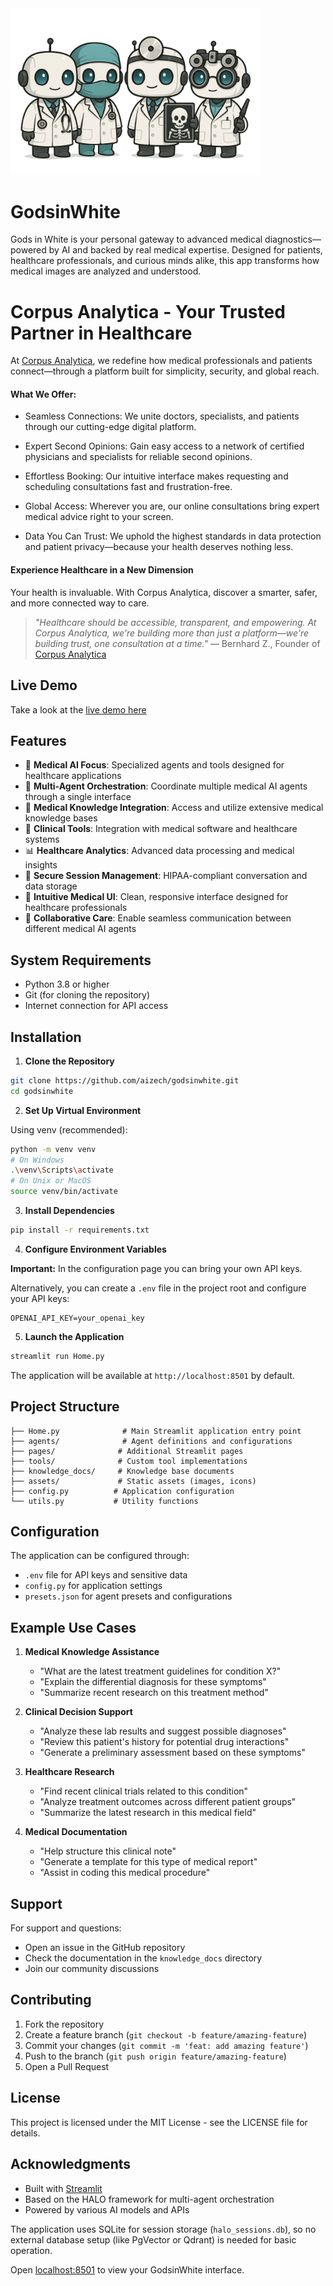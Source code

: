 <img src="assets/godsinwhite_team.png" alt="" width="400"/>

# GodsinWhite

Gods in White is your personal gateway to advanced medical diagnostics—powered by AI and backed by real medical expertise. Designed for patients, healthcare professionals, and curious minds alike, this app transforms how medical images are analyzed and understood.

# Corpus Analytica - Your Trusted Partner in Healthcare

At [Corpus Analytica](https://www.corpusanalytica.com), we redefine how medical professionals and patients connect—through a platform built for simplicity, security, and global reach.

#### What We Offer:
- Seamless Connections: We unite doctors, specialists, and patients through our cutting-edge digital platform.

- Expert Second Opinions: Gain easy access to a network of certified physicians and specialists for reliable second opinions.

- Effortless Booking: Our intuitive interface makes requesting and scheduling consultations fast and frustration-free.

- Global Access: Wherever you are, our online consultations bring expert medical advice right to your screen.

- Data You Can Trust: We uphold the highest standards in data protection and patient privacy—because your health deserves nothing less.

#### Experience Healthcare in a New Dimension
Your health is invaluable. With Corpus Analytica, discover a smarter, safer, and more connected way to care.

> *"Healthcare should be accessible, transparent, and empowering. At Corpus Analytica, we're building more than just a platform—we're building trust, one consultation at a time."* — Bernhard Z., Founder of [Corpus Analytica](https://www.corpusanalytica.com)


## Live Demo

Take a look at the [live demo here](https://godsinwhite.streamlit.app/)


## Features

- 🏥 **Medical AI Focus**: Specialized agents and tools designed for healthcare applications
- 🤖 **Multi-Agent Orchestration**: Coordinate multiple medical AI agents through a single interface
- 🧠 **Medical Knowledge Integration**: Access and utilize extensive medical knowledge bases
- 🔬 **Clinical Tools**: Integration with medical software and healthcare systems
- 📊 **Healthcare Analytics**: Advanced data processing and medical insights
- 💾 **Secure Session Management**: HIPAA-compliant conversation and data storage
- 🎨 **Intuitive Medical UI**: Clean, responsive interface designed for healthcare professionals
- 🤝 **Collaborative Care**: Enable seamless communication between different medical AI agents

## System Requirements

- Python 3.8 or higher
- Git (for cloning the repository)
- Internet connection for API access

## Installation

1. **Clone the Repository**

```bash
git clone https://github.com/aizech/godsinwhite.git
cd godsinwhite
```

2. **Set Up Virtual Environment**

Using venv (recommended):
```bash
python -m venv venv
# On Windows
.\venv\Scripts\activate
# On Unix or MacOS
source venv/bin/activate
```

3. **Install Dependencies**

```bash
pip install -r requirements.txt
```

4. **Configure Environment Variables**

**Important:** In the configuration page you can bring your own API keys.

Alternatively, you can create a `.env` file in the project root and configure your API keys:

```env
OPENAI_API_KEY=your_openai_key
```

5. **Launch the Application**

```bash
streamlit run Home.py
```

The application will be available at `http://localhost:8501` by default.

## Project Structure

```
├── Home.py              # Main Streamlit application entry point
├── agents/              # Agent definitions and configurations
├── pages/              # Additional Streamlit pages
├── tools/              # Custom tool implementations
├── knowledge_docs/     # Knowledge base documents
├── assets/             # Static assets (images, icons)
├── config.py          # Application configuration
└── utils.py           # Utility functions
```

## Configuration

The application can be configured through:

- `.env` file for API keys and sensitive data
- `config.py` for application settings
- `presets.json` for agent presets and configurations

## Example Use Cases

1. **Medical Knowledge Assistance**
   - "What are the latest treatment guidelines for condition X?"
   - "Explain the differential diagnosis for these symptoms"
   - "Summarize recent research on this treatment method"

2. **Clinical Decision Support**
   - "Analyze these lab results and suggest possible diagnoses"
   - "Review this patient's history for potential drug interactions"
   - "Generate a preliminary assessment based on these symptoms"

3. **Healthcare Research**
   - "Find recent clinical trials related to this condition"
   - "Analyze treatment outcomes across different patient groups"
   - "Summarize the latest research in this medical field"

4. **Medical Documentation**
   - "Help structure this clinical note"
   - "Generate a template for this type of medical report"
   - "Assist in coding this medical procedure"

## Support

For support and questions:
- Open an issue in the GitHub repository
- Check the documentation in the `knowledge_docs` directory
- Join our community discussions

## Contributing

1. Fork the repository
2. Create a feature branch (`git checkout -b feature/amazing-feature`)
3. Commit your changes (`git commit -m 'feat: add amazing feature'`)
4. Push to the branch (`git push origin feature/amazing-feature`)
5. Open a Pull Request

## License

This project is licensed under the MIT License - see the LICENSE file for details.

## Acknowledgments

- Built with [Streamlit](https://streamlit.io/)
- Based on the HALO framework for multi-agent orchestration
- Powered by various AI models and APIs

The application uses SQLite for session storage (`halo_sessions.db`), so no external database setup (like PgVector or Qdrant) is needed for basic operation.

Open [localhost:8501](http://localhost:8501) to view your GodsinWhite interface.